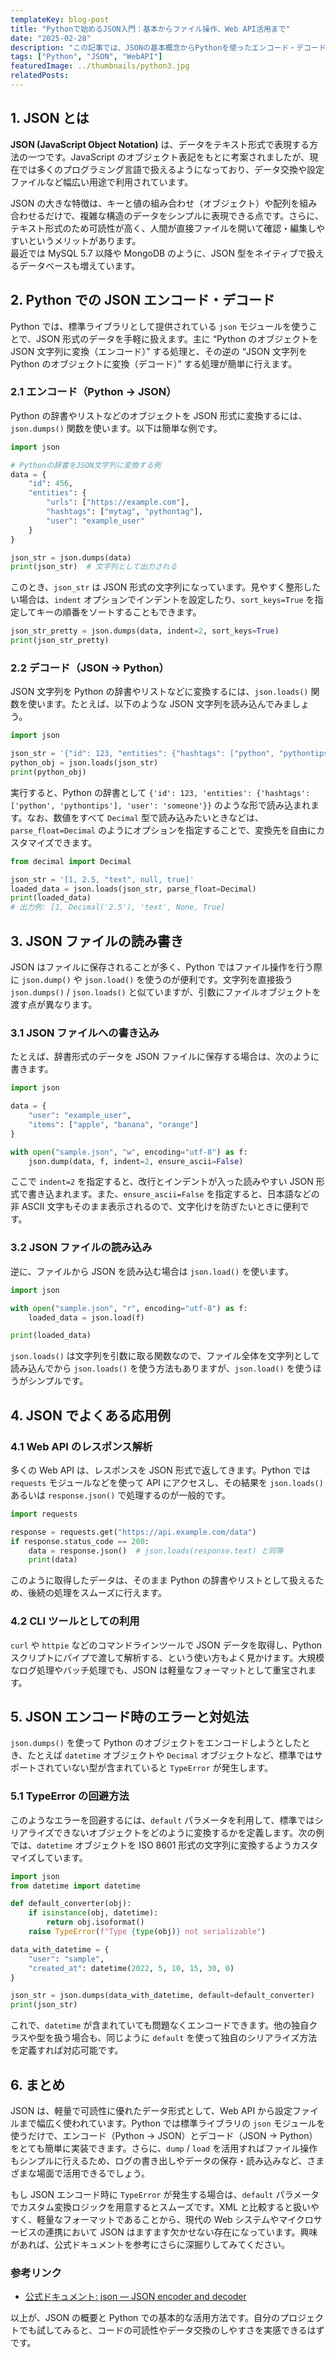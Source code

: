 ```yaml
---
templateKey: blog-post
title: "Pythonで始めるJSON入門：基本からファイル操作、Web API活用まで"
date: "2025-02-28"
description: "この記事では、JSONの基本概念からPythonを使ったエンコード・デコード、ファイル操作、そしてWeb APIとの連携方法について、実例を交えて分かりやすく解説します。"
tags: ["Python", "JSON", "WebAPI"]
featuredImage: ../thumbnails/python3.jpg
relatedPosts:
---
```


## 1. JSON とは

**JSON (JavaScript Object Notation)** は、データをテキスト形式で表現する方法の一つです。JavaScript のオブジェクト表記をもとに考案されましたが、現在では多くのプログラミング言語で扱えるようになっており、データ交換や設定ファイルなど幅広い用途で利用されています。

JSON の大きな特徴は、キーと値の組み合わせ（オブジェクト）や配列を組み合わせるだけで、複雑な構造のデータをシンプルに表現できる点です。さらに、テキスト形式のため可読性が高く、人間が直接ファイルを開いて確認・編集しやすいというメリットがあります。  
最近では MySQL 5.7 以降や MongoDB のように、JSON 型をネイティブで扱えるデータベースも増えています。

## 2. Python での JSON エンコード・デコード

Python では、標準ライブラリとして提供されている `json` モジュールを使うことで、JSON 形式のデータを手軽に扱えます。主に “Python のオブジェクトを JSON 文字列に変換（エンコード）” する処理と、その逆の “JSON 文字列を Python のオブジェクトに変換（デコード）” する処理が簡単に行えます。

### 2.1 エンコード（Python → JSON）

Python の辞書やリストなどのオブジェクトを JSON 形式に変換するには、`json.dumps()` 関数を使います。以下は簡単な例です。

```python
import json

# Pythonの辞書をJSON文字列に変換する例
data = {
    "id": 456,
    "entities": {
        "urls": ["https://example.com"],
        "hashtags": ["mytag", "pythontag"],
        "user": "example_user"
    }
}

json_str = json.dumps(data)
print(json_str)  # 文字列として出力される
```

このとき、`json_str` は JSON 形式の文字列になっています。見やすく整形したい場合は、`indent` オプションでインデントを設定したり、`sort_keys=True` を指定してキーの順番をソートすることもできます。

```python
json_str_pretty = json.dumps(data, indent=2, sort_keys=True)
print(json_str_pretty)
```

### 2.2 デコード（JSON → Python）

JSON 文字列を Python の辞書やリストなどに変換するには、`json.loads()` 関数を使います。たとえば、以下のような JSON 文字列を読み込んでみましょう。

```python
import json

json_str = '{"id": 123, "entities": {"hashtags": ["python", "pythontips"], "user": "someone"}}'
python_obj = json.loads(json_str)
print(python_obj)
```

実行すると、Python の辞書として `{'id': 123, 'entities': {'hashtags': ['python', 'pythontips'], 'user': 'someone'}}` のような形で読み込まれます。なお、数値をすべて `Decimal` 型で読み込みたいときなどは、`parse_float=Decimal` のようにオプションを指定することで、変換先を自由にカスタマイズできます。

```python
from decimal import Decimal

json_str = '[1, 2.5, "text", null, true]'
loaded_data = json.loads(json_str, parse_float=Decimal)
print(loaded_data)
# 出力例: [1, Decimal('2.5'), 'text', None, True]
```

## 3. JSON ファイルの読み書き

JSON はファイルに保存されることが多く、Python ではファイル操作を行う際に `json.dump()` や `json.load()` を使うのが便利です。文字列を直接扱う `json.dumps()` / `json.loads()` と似ていますが、引数にファイルオブジェクトを渡す点が異なります。

### 3.1 JSON ファイルへの書き込み

たとえば、辞書形式のデータを JSON ファイルに保存する場合は、次のように書きます。

```python
import json

data = {
    "user": "example_user",
    "items": ["apple", "banana", "orange"]
}

with open("sample.json", "w", encoding="utf-8") as f:
    json.dump(data, f, indent=2, ensure_ascii=False)
```

ここで `indent=2` を指定すると、改行とインデントが入った読みやすい JSON 形式で書き込まれます。また、`ensure_ascii=False` を指定すると、日本語などの非 ASCII 文字もそのまま表示されるので、文字化けを防ぎたいときに便利です。

### 3.2 JSON ファイルの読み込み

逆に、ファイルから JSON を読み込む場合は `json.load()` を使います。

```python
import json

with open("sample.json", "r", encoding="utf-8") as f:
    loaded_data = json.load(f)

print(loaded_data)
```

`json.loads()` は文字列を引数に取る関数なので、ファイル全体を文字列として読み込んでから `json.loads()` を使う方法もありますが、`json.load()` を使うほうがシンプルです。

## 4. JSON でよくある応用例

### 4.1 Web API のレスポンス解析

多くの Web API は、レスポンスを JSON 形式で返してきます。Python では `requests` モジュールなどを使って API にアクセスし、その結果を `json.loads()` あるいは `response.json()` で処理するのが一般的です。

```python
import requests

response = requests.get("https://api.example.com/data")
if response.status_code == 200:
    data = response.json()  # json.loads(response.text) と同等
    print(data)
```

このように取得したデータは、そのまま Python の辞書やリストとして扱えるため、後続の処理をスムーズに行えます。

### 4.2 CLI ツールとしての利用

`curl` や `httpie` などのコマンドラインツールで JSON データを取得し、Python スクリプトにパイプで渡して解析する、という使い方もよく見かけます。大規模なログ処理やバッチ処理でも、JSON は軽量なフォーマットとして重宝されます。

## 5. JSON エンコード時のエラーと対処法

`json.dumps()` を使って Python のオブジェクトをエンコードしようとしたとき、たとえば `datetime` オブジェクトや `Decimal` オブジェクトなど、標準ではサポートされていない型が含まれていると `TypeError` が発生します。

### 5.1 TypeError の回避方法

このようなエラーを回避するには、`default` パラメータを利用して、標準ではシリアライズできないオブジェクトをどのように変換するかを定義します。次の例では、`datetime` オブジェクトを ISO 8601 形式の文字列に変換するようカスタマイズしています。

```python
import json
from datetime import datetime

def default_converter(obj):
    if isinstance(obj, datetime):
        return obj.isoformat()
    raise TypeError(f"Type {type(obj)} not serializable")

data_with_datetime = {
    "user": "sample",
    "created_at": datetime(2022, 5, 10, 15, 30, 0)
}

json_str = json.dumps(data_with_datetime, default=default_converter)
print(json_str)
```

これで、`datetime` が含まれていても問題なくエンコードできます。他の独自クラスや型を扱う場合も、同じように `default` を使って独自のシリアライズ方法を定義すれば対応可能です。

## 6. まとめ

JSON は、軽量で可読性に優れたデータ形式として、Web API から設定ファイルまで幅広く使われています。Python では標準ライブラリの `json` モジュールを使うだけで、エンコード（Python → JSON）とデコード（JSON → Python）をとても簡単に実装できます。さらに、`dump` / `load` を活用すればファイル操作もシンプルに行えるため、ログの書き出しやデータの保存・読み込みなど、さまざまな場面で活用できるでしょう。

もし JSON エンコード時に `TypeError` が発生する場合は、`default` パラメータでカスタム変換ロジックを用意するとスムーズです。XML と比較すると扱いやすく、軽量なフォーマットであることから、現代の Web システムやマイクロサービスの連携において JSON はますます欠かせない存在になっています。興味があれば、公式ドキュメントを参考にさらに深掘りしてみてください。

### 参考リンク

- [公式ドキュメント: json — JSON encoder and decoder](https://docs.python.org/3/library/json.html)

以上が、JSON の概要と Python での基本的な活用方法です。自分のプロジェクトでも試してみると、コードの可読性やデータ交換のしやすさを実感できるはずです。
